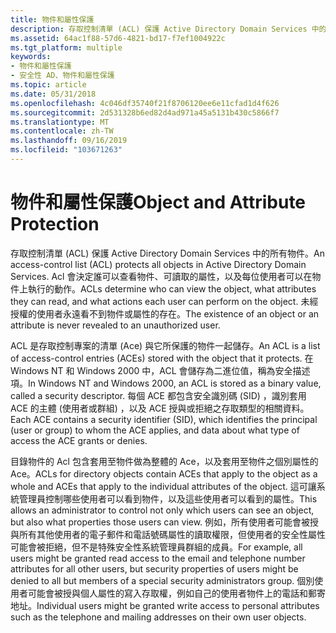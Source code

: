```yaml
---
title: 物件和屬性保護
description: 存取控制清單 (ACL) 保護 Active Directory Domain Services 中的所有物件。
ms.assetid: 64ac1f88-57d6-4821-bd17-f7ef1004922c
ms.tgt_platform: multiple
keywords:
- 物件和屬性保護
- 安全性 AD、物件和屬性保護
ms.topic: article
ms.date: 05/31/2018
ms.openlocfilehash: 4c046df35740f21f8706120ee6e11cfad1d4f626
ms.sourcegitcommit: 2d531328b6ed82d4ad971a45a5131b430c5866f7
ms.translationtype: MT
ms.contentlocale: zh-TW
ms.lasthandoff: 09/16/2019
ms.locfileid: "103671263"
---
```

# <a name="object-and-attribute-protection"></a><span data-ttu-id="b1dff-105">物件和屬性保護</span><span class="sxs-lookup"><span data-stu-id="b1dff-105">Object and Attribute Protection</span></span>

<span data-ttu-id="b1dff-106">存取控制清單 (ACL) 保護 Active Directory Domain Services 中的所有物件。</span><span class="sxs-lookup"><span data-stu-id="b1dff-106">An access-control list (ACL) protects all objects in Active Directory Domain Services.</span></span> <span data-ttu-id="b1dff-107">Acl 會決定誰可以查看物件、可讀取的屬性，以及每位使用者可以在物件上執行的動作。</span><span class="sxs-lookup"><span data-stu-id="b1dff-107">ACLs determine who can view the object, what attributes they can read, and what actions each user can perform on the object.</span></span> <span data-ttu-id="b1dff-108">未經授權的使用者永遠看不到物件或屬性的存在。</span><span class="sxs-lookup"><span data-stu-id="b1dff-108">The existence of an object or an attribute is never revealed to an unauthorized user.</span></span>

<span data-ttu-id="b1dff-109">ACL 是存取控制專案的清單 (Ace) 與它所保護的物件一起儲存。</span><span class="sxs-lookup"><span data-stu-id="b1dff-109">An ACL is a list of access-control entries (ACEs) stored with the object that it protects.</span></span> <span data-ttu-id="b1dff-110">在 Windows NT 和 Windows 2000 中，ACL 會儲存為二進位值，稱為安全描述項。</span><span class="sxs-lookup"><span data-stu-id="b1dff-110">In Windows NT and Windows 2000, an ACL is stored as a binary value, called a security descriptor.</span></span> <span data-ttu-id="b1dff-111">每個 ACE 都包含安全識別碼 (SID) ，識別套用 ACE 的主體 (使用者或群組) ，以及 ACE 授與或拒絕之存取類型的相關資料。</span><span class="sxs-lookup"><span data-stu-id="b1dff-111">Each ACE contains a security identifier (SID), which identifies the principal (user or group) to whom the ACE applies, and data about what type of access the ACE grants or denies.</span></span>

<span data-ttu-id="b1dff-112">目錄物件的 Acl 包含套用至物件做為整體的 Ace，以及套用至物件之個別屬性的 Ace。</span><span class="sxs-lookup"><span data-stu-id="b1dff-112">ACLs for directory objects contain ACEs that apply to the object as a whole and ACEs that apply to the individual attributes of the object.</span></span> <span data-ttu-id="b1dff-113">這可讓系統管理員控制哪些使用者可以看到物件，以及這些使用者可以看到的屬性。</span><span class="sxs-lookup"><span data-stu-id="b1dff-113">This allows an administrator to control not only which users can see an object, but also what properties those users can view.</span></span> <span data-ttu-id="b1dff-114">例如，所有使用者可能會被授與所有其他使用者的電子郵件和電話號碼屬性的讀取權限，但使用者的安全性屬性可能會被拒絕，但不是特殊安全性系統管理員群組的成員。</span><span class="sxs-lookup"><span data-stu-id="b1dff-114">For example, all users might be granted read access to the email and telephone number attributes for all other users, but security properties of users might be denied to all but members of a special security administrators group.</span></span> <span data-ttu-id="b1dff-115">個別使用者可能會被授與個人屬性的寫入存取權，例如自己的使用者物件上的電話和郵寄地址。</span><span class="sxs-lookup"><span data-stu-id="b1dff-115">Individual users might be granted write access to personal attributes such as the telephone and mailing addresses on their own user objects.</span></span>

 

 




